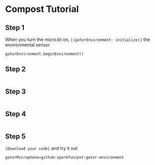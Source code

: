 # Compost Tutorial

## Step 1
When you turn the micro:bt on, ``||gatorEnvironment: initialize||`` the environmental sensor

```blocks
gatorEnvironment.beginEnvironment()
```

## Step 2 

```blocks

```

## Step 3

```blocks

```

## Step 4

```blocks

```
## Step 5
``|Download your code|`` and try it out


```package
gatorMicrophone=github:sparkfun/pxt-gator-environment

```
